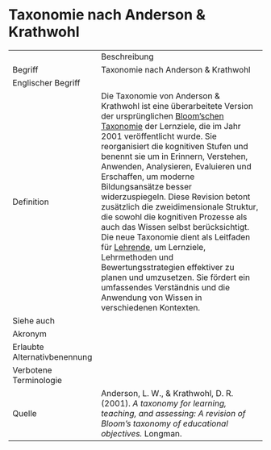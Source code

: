 # Taxonomie nach Anderson & Krathwohl

<link-summary rel="summary"/>
<card-summary rel="summary"/>
<web-summary rel="summary"/>


<table>
    <tr>
        <td></td>
        <td>Beschreibung</td>
    </tr>
    <tr>
        <td>Begriff</td>
        <td>Taxonomie nach Anderson & Krathwohl</td>
    </tr>
    <tr>
        <td>Englischer Begriff</td>
        <td></td>
    </tr>
    <tr>
        <td>Definition</td>
        <td id="summary">
            Die Taxonomie von Anderson & Krathwohl ist eine überarbeitete Version der ursprünglichen 
            <a href="Taxonomie-nach-Bloom-GE.md"> Bloom’schen Taxonomie</a> der Lernziele, die im Jahr 2001 veröffentlicht wurde. 
            Sie reorganisiert die kognitiven Stufen und benennt sie um in Erinnern, Verstehen, Anwenden, Analysieren, 
            Evaluieren und Erschaffen, um moderne Bildungsansätze besser widerzuspiegeln. 
            Diese Revision betont zusätzlich die zweidimensionale Struktur, die sowohl die kognitiven Prozesse als auch 
            das Wissen selbst berücksichtigt. Die neue Taxonomie dient als Leitfaden für <a href="Lehrende-GE.md">Lehrende</a>, 
            um Lernziele, Lehrmethoden und Bewertungsstrategien effektiver zu planen und umzusetzen. 
            Sie fördert ein umfassendes Verständnis und die Anwendung von Wissen in verschiedenen Kontexten.
        </td>
    </tr>  
    <tr>
        <td>Siehe auch</td>
        <td></td>
    </tr>
    <tr>
        <td>Akronym</td>
        <td></td>
    </tr>
   <tr>
        <td>Erlaubte Alternativbenennung</td>
        <td></td>
    </tr>
   <tr>
        <td>Verbotene Terminologie</td>
        <td></td>
    </tr>
   <tr>
        <td>Quelle</td>
        <td>
            Anderson, L. W., & Krathwohl, D. R. (2001). 
            <i>A taxonomy for learning, teaching, and assessing: A revision of Bloom’s taxonomy of educational objectives.</i> 
            Longman.
        </td>
    </tr>
</table>